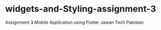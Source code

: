 # widgets-and-Styling-assignment-3
 Assignment 3 Mobile Application using Flutter Jawan Tech Pakistan
